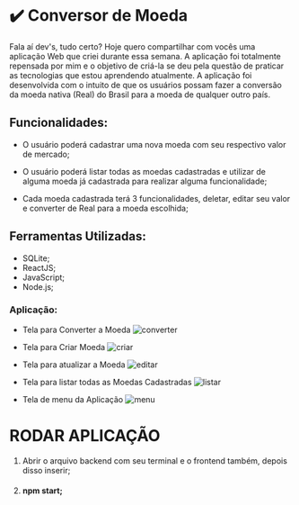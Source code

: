 #  :heavy_check_mark: Conversor de Moeda

Fala aí dev's, tudo certo? Hoje quero compartilhar com vocês uma aplicação Web que criei durante essa semana. A aplicação foi totalmente repensada por mim e o objetivo de criá-la se deu pela questão de praticar as tecnologias que estou aprendendo atualmente.          A aplicação foi desenvolvida com o intuito de que os usuários possam fazer a conversão da moeda nativa (Real) do Brasil para a moeda de qualquer outro país.


## Funcionalidades:

- O usuário poderá cadastrar uma nova moeda com seu respectivo valor de mercado; 

- O usuário poderá listar todas as moedas cadastradas e utilizar de alguma moeda já cadastrada para realizar alguma funcionalidade; 

- Cada moeda cadastrada terá 3 funcionalidades, deletar, editar seu valor e converter de Real para a moeda escolhida; 


## Ferramentas Utilizadas: 
	
- SQLite;  
- ReactJS; 
- JavaScript; 
- Node.js; 

### Aplicação:

- Tela para Converter a Moeda
![converter](https://user-images.githubusercontent.com/43592310/81125831-c45e0980-8f0f-11ea-99ad-ddb9edc08daa.png)

- Tela para Criar Moeda
![criar](https://user-images.githubusercontent.com/43592310/81125876-f1aab780-8f0f-11ea-8cb5-ae17ace0df84.png)

- Tela para atualizar a Moeda
![editar](https://user-images.githubusercontent.com/43592310/81125897-0424f100-8f10-11ea-83e4-299c47cad418.png)

- Tela para listar todas as Moedas Cadastradas
![listar](https://user-images.githubusercontent.com/43592310/81125925-169f2a80-8f10-11ea-96cf-c1321fd23bea.png)

- Tela de menu da Aplicação
![menu](https://user-images.githubusercontent.com/43592310/81125945-2454b000-8f10-11ea-9dd6-14d29a6bf68a.png)

# RODAR APLICAÇÃO 
1. Abrir o arquivo backend com seu terminal e o frontend também, depois disso inserir;
2. #### npm start;

  



  
